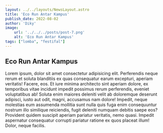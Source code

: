 ```yaml
---
layout: ../../layouts/NewsLayout.astro
title: 'Eco Run Antar Kampus'
publish_date: 2022-08-02
author: 'Diky'
image:
    url: '../../../posts/post-7.png' 
    alt: 'Eco Run Antar Kampus'
tags: ["lomba", "festifal"]
---
```


## Eco Run Antar Kampus

Lorem ipsum, dolor sit amet consectetur adipisicing elit. Perferendis neque rerum
et soluta blanditiis ex quas consequatur earum excepturi, aperiam veritatis!
Facere, eos. Et iure minima architecto sint aperiam dolore, ex temporibus vitae
incidunt impedit possimus rerum perferendis, eveniet voluptatibus ab! Soluta
enim maiores deleniti velit ab doloremque deserunt adipisci, iusto aut odit,
magni, accusamus nam dolore! Impedit, neque molestias eum assumenda mollitia
sunt nulla quis fuga enim consequuntur nostrum illo similique reiciendis, fugit
deleniti numquam debitis saepe eos? Provident quidem suscipit aperiam pariatur
veritatis, nemo quasi. Impedit aspernatur consequatur corrupti pariatur ratione
ex quos placeat illum! Dolor, neque facilis.
